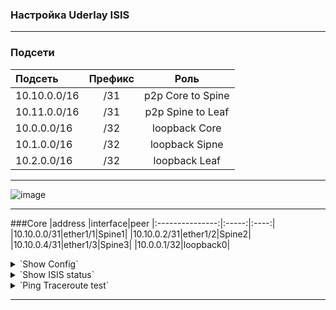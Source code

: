 ### Настройка Uderlay ISIS

---

### Подсети
| Подсеть  | Префикс  | Роль |
|:------------ |:-------:|:-------:|
|10.10.0.0/16|/31|p2p Core to Spine|
|10.11.0.0/16|/31|p2p Spine to Leaf|
|10.0.0.0/16|/32|loopback Core|
|10.1.0.0/16|/32|loopback Sipne|
|10.2.0.0/16|/32|loopback Leaf|
---
![image](https://raw.githubusercontent.com/nousaibot/VXLAN-EVPN-CiscoNexus-COD-LAB/main/IMG/UnderlayISIS.PNG)

---

###Core
|address |interface|peer
|:---------------:|:-----:|:----:|
|10.10.0.0/31|ether1/1|Spine1|
|10.10.0.2/31|ether1/2|Spine2|
|10.10.0.4/31|ether1/3|Spine3|
|10.0.0.1/32|loopback0|
<details>
  <summary>`Show Config`</summary>
<pre><code>
interface Loopback0
 ip address 10.0.0.1 255.255.255.255
 ip router isis 1
!
interface Ethernet0/1
 description Spine1
 ip address 10.10.0.0 255.255.255.254
 ip router isis 1
 isis network point-to-point 
!
interface Ethernet0/2
 description Spine2
 ip address 10.10.0.2 255.255.255.254
 ip router isis 1
 isis network point-to-point 
!
interface Ethernet0/3
 description Spine3
 ip address 10.10.0.4 255.255.255.254
 ip router isis 1
 isis network point-to-point 
!
router isis 1
 net 49.0007.0100.0000.0001.00
 is-type level-2-only
 metric-style wide
 </code></pre>
</details>

<details>
  <summary>`Show ISIS status`</summary>
<pre><code>

</code></pre>
</details>

<details>
  <summary>`Ping Traceroute test`</summary>
<pre><code>

</code></pre>
</details>

---